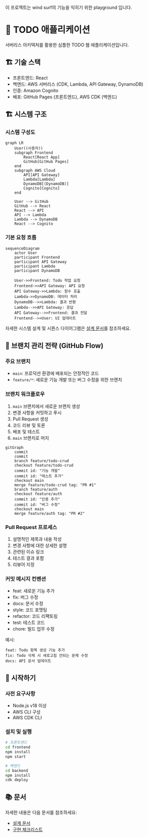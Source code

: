 이 프로젝트는 wind surf의 기능을 익히기 위한 playground 입니다.

# 🚀 TODO 애플리케이션

서버리스 아키텍처를 활용한 심플한 TODO 웹 애플리케이션입니다.

## 🏗️ 기술 스택

- 프론트엔드: React
- 백엔드: AWS 서버리스 (CDK, Lambda, API Gateway, DynamoDB)
- 인증: Amazon Cognito
- 배포: GitHub Pages (프론트엔드), AWS CDK (백엔드)

## 🏗️ 시스템 구조

### 시스템 구성도
```mermaid
graph LR
    User((사용자))
    subgraph Frontend
        React[React App]
        GitHub[GitHub Pages]
    end
    subgraph AWS Cloud
        API[API Gateway]
        Lambda[Lambda]
        DynamoDB[(DynamoDB)]
        Cognito[Cognito]
    end
    
    User --> GitHub
    GitHub --> React
    React --> API
    API --> Lambda
    Lambda --> DynamoDB
    React --> Cognito
```

### 기본 요청 흐름
```mermaid
sequenceDiagram
    actor User
    participant Frontend
    participant API Gateway
    participant Lambda
    participant DynamoDB

    User->>Frontend: Todo 작업 요청
    Frontend->>API Gateway: API 요청
    API Gateway->>Lambda: 함수 호출
    Lambda->>DynamoDB: 데이터 처리
    DynamoDB-->>Lambda: 결과 반환
    Lambda-->>API Gateway: 응답
    API Gateway-->>Frontend: 결과 전달
    Frontend-->>User: UI 업데이트
```

자세한 시스템 설계 및 시퀀스 다이어그램은 [설계 문서](doc/design.md)를 참조하세요.

## 🌲 브랜치 관리 전략 (GitHub Flow)

### 주요 브랜치
- `main`: 프로덕션 환경에 배포되는 안정적인 코드
- `feature/*`: 새로운 기능 개발 또는 버그 수정을 위한 브랜치

### 브랜치 워크플로우
1. `main` 브랜치에서 새로운 브랜치 생성
2. 변경 사항을 커밋하고 푸시
3. Pull Request 생성
4. 코드 리뷰 및 토론
5. 배포 및 테스트
6. `main` 브랜치로 머지

```mermaid
gitGraph
    commit
    commit
    branch feature/todo-crud
    checkout feature/todo-crud
    commit id: "기능 개발"
    commit id: "테스트 추가"
    checkout main
    merge feature/todo-crud tag: "PR #1"
    branch feature/auth
    checkout feature/auth
    commit id: "인증 추가"
    commit id: "버그 수정"
    checkout main
    merge feature/auth tag: "PR #2"
```

### Pull Request 프로세스
1. 설명적인 제목과 내용 작성
2. 변경 사항에 대한 상세한 설명
3. 관련된 이슈 링크
4. 테스트 결과 포함
5. 리뷰어 지정

### 커밋 메시지 컨벤션
- feat: 새로운 기능 추가
- fix: 버그 수정
- docs: 문서 수정
- style: 코드 포맷팅
- refactor: 코드 리팩토링
- test: 테스트 코드
- chore: 빌드 업무 수정

예시:
```
feat: Todo 항목 생성 기능 추가
fix: Todo 삭제 시 새로고침 안되는 문제 수정
docs: API 문서 업데이트
```

## 🚀 시작하기

### 사전 요구사항
- Node.js v18 이상
- AWS CLI 구성
- AWS CDK CLI

### 설치 및 실행
```bash
# 프론트엔드
cd frontend
npm install
npm start

# 백엔드
cd backend
npm install
cdk deploy
```

## 📚 문서
자세한 내용은 다음 문서를 참조하세요:
- [설계 문서](doc/design.md)
- [구현 체크리스트](doc/todo.md)